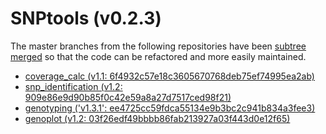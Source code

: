 # SNPtools (v0.2.3)

The master branches from the following repositories have been [subtree merged](https://help.github.com/articles/working-with-subtree-merge) so that the code can be refactored and more easily maintained.

- [coverage_calc (v1.1: 6f4932c57e18c3605670768deb75ef74995ea2ab)](https://github.com/mfcovington/coverage_calc)
- [snp_identification (v1.2: 909e86e9d90b85f0c42e59a8a27d7517ced98f21)](https://github.com/mfcovington/snp_identification)
- [genotyping ('v1.3.1': ee4725cc59fdca55134e9b3bc2c941b834a3fee3)](https://github.com/mfcovington/genotyping)
- [genoplot (v1.2: 03f26edf49bbbb86fab213927a03f443d0e12f65)](https://github.com/mfcovington/genoplot)


